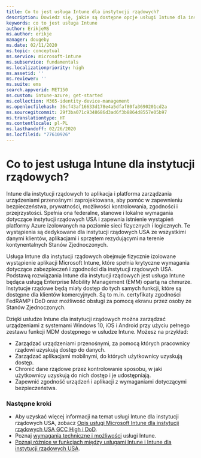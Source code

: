 ```yaml
---
title: Co to jest usługa Intune dla instytucji rządowych?
description: Dowiedz się, jakie są dostępne opcje usługi Intune dla instytucji rządowych.
keywords: co to jest usługa Intune
author: ErikjeMS
ms.author: erikje
manager: dougeby
ms.date: 02/11/2020
ms.topic: conceptual
ms.service: microsoft-intune
ms.subservice: fundamentals
ms.localizationpriority: high
ms.assetid: ''
ms.reviewer: ''
ms.suite: ems
search.appverid: MET150
ms.custom: intune-azure; get-started
ms.collection: M365-identity-device-management
ms.openlocfilehash: 36cf43af16633d178e4a5dfaf80fa3690201cd2a
ms.sourcegitcommit: 29f3ba071c9348686d3ad6f3b8864d8557e05b97
ms.translationtype: HT
ms.contentlocale: pl-PL
ms.lasthandoff: 02/26/2020
ms.locfileid: "77610926"
---
```

# <a name="what-is-intune-for-government"></a>Co to jest usługa Intune dla instytucji rządowych?

Intune dla instytucji rządowych to aplikacja i platforma zarządzania urządzeniami przenośnymi zaprojektowana, aby pomóc w zapewnieniu bezpieczeństwa, prywatności, możliwości kontrolowania, zgodności i przejrzystości. Spełnia ona federalne, stanowe i lokalne wymagania dotyczące instytucji rządowych USA i zapewnia istnienie wystąpień platformy Azure izolowanych na poziomie sieci fizycznych i logicznych. Te wystąpienia są dedykowane dla instytucji rządowych USA ze wszystkimi danymi klientów, aplikacjami i sprzętem rezydującymi na terenie kontynentalnych Stanów Zjednoczonych. 

Usługa Intune dla instytucji rządowych obejmuje fizycznie izolowane wystąpienie aplikacji Microsoft Intune, które spełnia krytyczne wymagania dotyczące zabezpieczeń i zgodności dla instytucji rządowych USA. Podstawą rozwiązania Intune dla instytucji rządowych jest usługa Intune będąca usługą Enterprise Mobility Management (EMM) opartą na chmurze. Instytucje rządowe będą miały dostęp do tych samych funkcji, które są dostępne dla klientów komercyjnych. Są to m.in. certyfikaty zgodności FedRAMP i DoD oraz możliwość obsługi za pomocą ekranu przez osoby ze Stanów Zjednoczonych.

Dzięki usłudze Intune dla instytucji rządowych można zarządzać urządzeniami z systemami Windows 10, iOS i Android przy użyciu pełnego zestawu funkcji MDM dostępnego w usłudze Intune. Możesz na przykład:

- Zarządzać urządzeniami przenośnymi, za pomocą których pracownicy rządowi uzyskują dostęp do danych.
- Zarządzać aplikacjami mobilnymi, do których użytkownicy uzyskują dostęp.
- Chronić dane rządowe przez kontrolowanie sposobu, w jaki użytkownicy uzyskują do nich dostęp i je udostępniają.
- Zapewnić zgodność urządzeń i aplikacji z wymaganiami dotyczącymi bezpieczeństwa.

### <a name="next-steps"></a>Następne kroki
- Aby uzyskać więcej informacji na temat usługi Intune dla instytucji rządowych USA, zobacz [Opis usługi Microsoft Intune dla instytucji rządowych USA GCC High i DoD](https://docs.microsoft.com/enterprise-mobility-security/solutions/ems-intune-govt-service-description).
- Poznaj [wymagania techniczne i możliwości](/intune/supported-devices-browsers) usługi Intune.
- [Poznaj różnice w funkcjach między usługami Intune i Intune dla instytucji rządowych USA](https://docs.microsoft.com/enterprise-mobility-security/solutions/ems-intune-govt-service-description).
